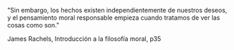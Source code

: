 "Sin embargo, los hechos existen independientemente de nuestros deseos, y el pensamiento moral responsable empieza cuando tratamos de ver las cosas como son."

James Rachels, Introducción a la filosofía moral, p35